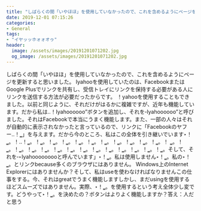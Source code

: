 ```yaml
---
title: "しばらくの間「いやほほ」を使用していなかったので、これを含めるようにページを更新すると思いました。"
date: 2019-12-01 07:15:26
categories:
- General
tags:
- "イヤッッホォォオゥ"
header:
  image: /assets/images/20191201071202.jpg
  og_image: /assets/images/20191201071202.jpg
---
```


しばらくの間「いやほほ」を使用していなかったので、これを含めるようにページを更新すると思いました。 Iyahooを使用していたのは、FacebookまたはGoogle Plusでリンクを共有し、受信トレイにリンクを保持する必要がある人にリンクを送信する方法が必要だったからです。 ！yahooを使用することもできました。以前と同じように、それだけがはるかに複雑ですが、近年も機能しています。だから私は‥！Iyahoooooo”ボタンを追加し、それを‑Iyahoooooo”と呼びました。それはFacebookで本当にうまく機能します。また、一部の人々はそれが自動的に表示されなかったと言っているので、リンクに「Facebookのヤフー‥！‗」を与えます。だから今のところ、私はこの全体を引き継いでいます‣！‗。！‥！‗。！‗。！‗。！‗。！‗。！‗。！‗。！‗。！‗。！‗。！‗。！ ‗。！‗。！‗。！‗。！‗。！‗。！‗。！‗。！‗。！‗。！‗。！‗。！‗。！‗。そして、それを‑‣Iyahooooooooと呼んでいます」‣！‗。私は使用しません‣！‗。私の‣！‗。とリンクbecause多くのブラウザにはありません。 Windows上のInternet Explorerにはありませんか？そして、私はuseを使わなければなりませんこの仕事をする。今、それはgreatでうまく機能しますしかし、まだusingを使用するほどスムーズではありません。実際、‣！‗。を使用するという考え全体少し変です。どうやって‣！‗。を決めたの？ボタンはよりよく機能しますか？答え：人だと思う
